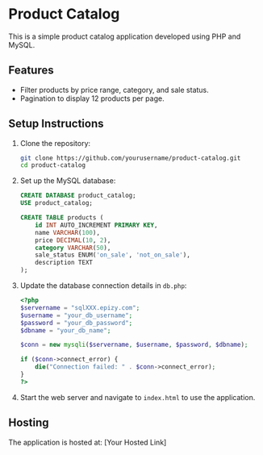 # Product Catalog

This is a simple product catalog application developed using PHP and MySQL.

## Features
- Filter products by price range, category, and sale status.
- Pagination to display 12 products per page.

## Setup Instructions

1. Clone the repository:

   ```bash
   git clone https://github.com/yourusername/product-catalog.git
   cd product-catalog
   ```

2. Set up the MySQL database:

   ```sql
   CREATE DATABASE product_catalog;
   USE product_catalog;

   CREATE TABLE products (
       id INT AUTO_INCREMENT PRIMARY KEY,
       name VARCHAR(100),
       price DECIMAL(10, 2),
       category VARCHAR(50),
       sale_status ENUM('on_sale', 'not_on_sale'),
       description TEXT
   );
   ```

3. Update the database connection details in `db.php`:

   ```php
   <?php
   $servername = "sqlXXX.epizy.com";
   $username = "your_db_username";
   $password = "your_db_password";
   $dbname = "your_db_name";

   $conn = new mysqli($servername, $username, $password, $dbname);

   if ($conn->connect_error) {
       die("Connection failed: " . $conn->connect_error);
   }
   ?>
   ```

4. Start the web server and navigate to `index.html` to use the application.

## Hosting
The application is hosted at: [Your Hosted Link]
